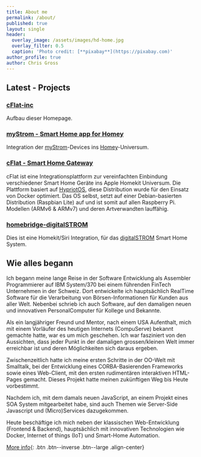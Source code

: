 ```yaml
---
title: About me
permalink: /about/
published: true
layout: single
header:
  overlay_image: /assets/images/hd-home.jpg
  overlay_filter: 0.5
  caption: 'Photo credit: [**pixabay**](https://pixabay.com)'
author_profile: true
author: Chris Gross
---
```

<p></p>

## Latest - Projects

### [cFlat-inc](https://github.com/cflat-inc/cflat-inc.github.io) 
Aufbau dieser Homepage. 

### [myStrom - Smart Home app for Homey](https://github.com/cgHome/ch.mystrom.smarthome)
Integration der [myStrom](https://myStrom.ch)-Devices ins [Homey](https://athom.com)-Universum.

### [cFlat - Smart Home Gateway](https://github.com/cgHome/cflat)
cFlat ist eine Integrationsplattform zur vereinfachten Einbindung verschiedener Smart Home Geräte ins Apple Homekit Universum. Die Plattform basiert auf [HypriotOS](https://hypriot.com), diese Distribution wurde für den Einsatz von Docker optimiert. Das OS selbst, setzt auf einer Debian-basierten Distribution (Raspbian Lite) auf und ist somit auf allen Raspberry Pi. Modellen (ARMv6 & ARMv7) und deren Artverwandten lauffähig.

### [homebridge-digitalSTROM](https://github.com/cgHome/homebridge-digitalSTROM)
Dies ist eine Homekit/Siri Integration, für das [digitalSTROM](https://digitalstrom.com) Smart Home System.

## Wie alles begann

Ich begann meine lange Reise in der Software Entwicklung als Assembler Programmierer auf IBM System/370 bei einem führenden FinTech Unternehmen in der Schweiz. Dort entwickelte ich hauptsächlich RealTime Software für die Verarbeitung von Börsen-Informationen für Kunden aus aller Welt. Nebenbei schrieb ich auch Software, auf den damaligen neuen und innovativen PersonalComputer für Kollege und Bekannte.

Als ein langjähriger Freund und Mentor, nach einem USA Aufenthalt, mich mit einem Vorläufer des heutigen Internets (CompuServe) bekannt gemachte hatte, war es um mich geschehen. Ich war fasziniert von den Aussichten, dass jeder Punkt in der damaligen grossen/kleinen Welt immer erreichbar ist und deren Möglichkeiten sich daraus ergeben. 

Zwischenzeitlich hatte ich meine ersten Schritte in der OO-Welt mit Smalltalk, bei der Entwicklung eines CORBA-Basierenden Frameworks sowie eines Web-Client, mit den ersten rudimentären interaktiven HTML-Pages gemacht. Dieses Projekt hatte meinen zukünftigen Weg bis Heute vorbestimmt.

Nachdem ich, mit dem damals neuen JavaScript, an einem Projekt eines SOA System mitgearbeitet habe, sind auch Themen wie Server-Side Javascript und (Micro)Services dazugekommen.

Heute beschäftige ich mich neben der klassischen Web-Entwicklung (Frontend & Backend), hauptsächlich mit innovativen Technologien wie Docker, Internet of things (IoT) und Smart-Home Automation. 

[More info](/law){: .btn .btn--inverse .btn--large .align-center}